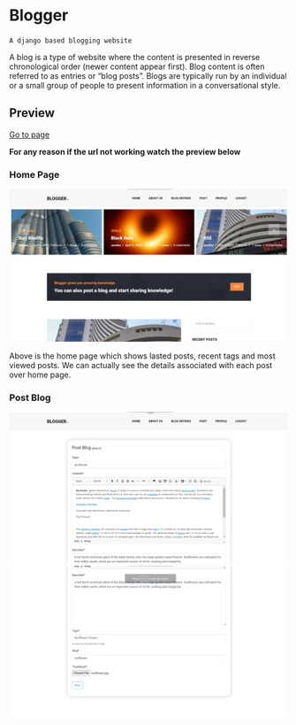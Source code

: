 # Blogger

`A django based blogging website`

A blog is a type of website where the content is presented in reverse chronological order (newer content appear first). Blog content is often referred to as entries or “blog posts”. Blogs are typically run by an individual or a small group of people to present information in a conversational style.

## Preview

<a href="https://heroku.blogger.com/">Go to page</a>

**For any reason if the url not working watch the preview below**


### Home Page

![home page](https://github.com/HarshNarwariya/blogger_django_based_web/blob/main/Images/home%201.png)

Above is the home page which shows lasted posts, recent tags and most viewed posts. We can actually see the details associated with each post over home page.

### Post Blog

![post bLog](https://github.com/HarshNarwariya/blogger_django_based_web/blob/main/Images/blog%20post%201.png)
![post blog](https://github.com/HarshNarwariya/blogger_django_based_web/blob/main/Images/blog%20post%202.png)
